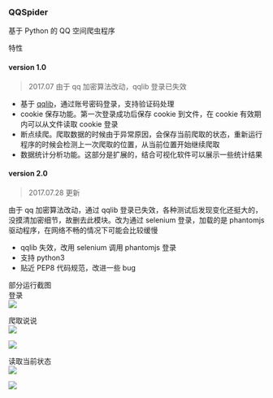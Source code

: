 ### QQSpider
基于 Python 的 QQ 空间爬虫程序

特性
#### version 1.0
> 2017.07 由于 qq 加密算法改动，qqlib 登录已失效

- 基于 [qqlib](https://github.com/gera2ld/qqlib)，通过账号密码登录，支持验证码处理
- cookie 保存功能。第一次登录成功后保存 cookie 到文件，在 cookie 有效期内可以从文件读取 cookie 登录
- 断点续爬。爬取数据的时候由于异常原因，会保存当前爬取的状态，重新运行程序的时候会检测上一次爬取的位置，从当前位置开始继续爬取
- 数据统计分析功能。这部分是扩展的，结合可视化软件可以展示一些统计结果


#### version 2.0
> 2017.07.28 更新

由于 qq 加密算法改动，通过 qqlib 登录已失效，各种测试后发现变化还挺大的，没摸清加密细节，故删去此模块。改为通过 selenium 登录，加载的是 phantomjs 驱动程序，在网络不畅的情况下可能会比较缓慢


- qqlib 失效，改用 selenium 调用 phantomjs 登录
- 支持 python3
- 贴近 PEP8 代码规范，改进一些 bug

部分运行截图  
登录  
![](https://raw.githubusercontent.com/kylingit/QQSpider/master/QQSpider_v2/screenshot/snipaste08262333.png)

爬取说说  
![](https://raw.githubusercontent.com/kylingit/QQSpider/master/QQSpider_v2/screenshot/snipaste08262330.png)

![](https://raw.githubusercontent.com/kylingit/QQSpider/master/QQSpider_v2/screenshot/snipaste08262331.png)

读取当前状态  
![](https://raw.githubusercontent.com/kylingit/QQSpider/master/QQSpider_v2/screenshot/snipaste08272248.png)  

![](https://raw.githubusercontent.com/kylingit/QQSpider/master/QQSpider_v2/screenshot/snipaste08262332.png)  
